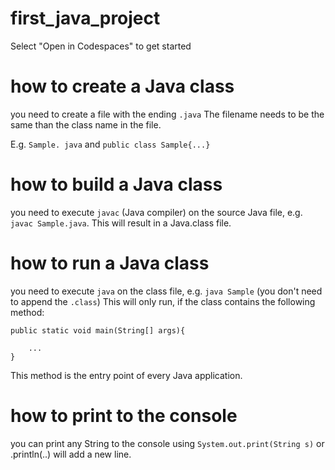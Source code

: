 # first_java_project

Select "Open in Codespaces" to get started

# how to create a Java class

you need to create a file with the ending `.java` The filename needs to be the same than the class name in the file.

E.g. `Sample. java` and `public class Sample{...}`

# how to build a Java class

you need to execute `javac` (Java compiler) on the source Java file, e.g. `javac Sample.java`.
This will result in a Java.class file.

# how to run a Java class

you need to execute `java` on the class file, e.g. `java Sample` (you don't need to append the `.class`)
This will only run, if the class contains the following method:
```
public static void main(String[] args){

    ...
}
```
This method is the entry point of every Java application.

# how to print to the console

you can print any String to the console using `System.out.print(String s)` or .println(..) will add a new line.

